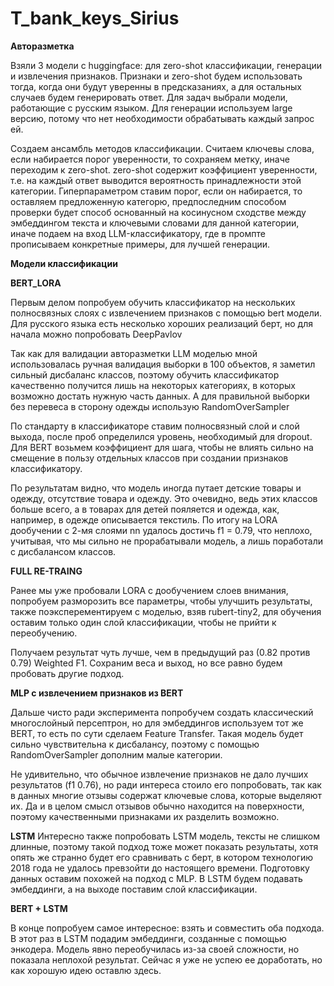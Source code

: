 # T_bank_keys_Sirius

**Авторазметка**

Взяли 3 модели с huggingface: для zero-shot классификации, генерации и извлечения признаков. Признаки и zero-shot будем использовать тогда, когда они будут уверенны в предсказаниях, а для остальных случаев будем генерировать ответ. Для задач выбрали модели, работающие с русским языком. Для генерации используем large версию, потому что нет необходимости обрабатывать каждый запрос ей.

Создаем ансамбль методов классификации. Считаем ключевы слова, если набирается порог уверенности, то сохраняем метку, иначе переходим к zero-shot. zero-shot содержит коэффициент уверенности, т.е. на каждый ответ выводится вероятность принадлежности этой категории. Гиперпараметром ставим порог, если он набирается, то оставляем предложенную категорю, предпоследним способом проверки будет способ основанный на косинусном сходстве между эмбеддингом текста и ключевыми словами для данной категории, иначе подаем на вход LLM-классификатору, где в промпте прописываем конкретные примеры, для лучшей генерации.

**Модели классификации**

**BERT_LORA**

Первым делом попробуем обучить классификатор на нескольких полносвязных слоях с извлечением признаков с помощью bert модели. Для русского языка есть несколько хороших реализаций берт, но для начала можно попробовать DeepPavlov

Так как для валидации авторазметки LLM моделью мной использовалась ручная валидация выборки в 100 объектов, я заметил сильный дисбаланс классов, поэтому обучить классификатор качественно получится лишь на некоторых категориях, в которых возможно достать нужную часть данных. А для правильной выборки без перевеса в сторону одежды использую RandomOverSampler

По стандарту в классификаторе ставим полносвязный слой и слой выхода, после проб определился уровень, необходимый для dropout.
Для BERT возьмем коэффициент для шага, чтобы не влиять сильно на смещение в пользу отдельных классов при создании признаков классификатору.

По результатам видно, что модель иногда путает детские товары и одежду, отсутствие товара и одежду. Это очевидно, ведь этих классов больше всего, а в товарах для детей пояляется и одежда, как, например, в одежде описывается текстиль. По итогу на LORA дообучении с 2-мя слоями nn удалось достичь f1 = 0.79, что неплохо, учитывая, что мы сильно не прорабатывали модель, а лишь поработали с дисбалансом классов.

**FULL RE-TRAING**

Ранее мы уже пробовали LORA с дообучением слоев внимания, попробуем разморозить все параметры, чтобы улучшить результаты, также поэксперементируем с моделью, взяв rubert-tiny2, для обучения оставим только один слой классификации, чтобы не прийти к переобучению.

Получаем результат чуть лучше, чем в предыдущий раз (0.82 против 0.79) Weighted F1. Сохраним веса и выход, но все равно будем пробовать другие подход.

**MLP с извлечением признаков из BERT**

Дальше чисто ради эксперимента попробучем создать классический многослойный персептрон, но для эмбеддингов используем тот же BERT, то есть по сути сделаем Feature Transfer. Такая модель будет сильно чувствительна к дисбалансу, поэтому с помощью RandomOverSampler дополним малые категории.

Не удивительно, что обычное извлечение признаков не дало лучших результатов (f1 0.76), но ради интереса стоило его попробовать, так как в данных многие отзывы содержат ключевые слова, которые выделяют их. Да и в целом смысл отзывов обычно находится на поверхности, поэтому качественными признаками их разделить возможно.

**LSTM**
Интересно также попробовать LSTM модель, тексты не слишком длинные, поэтому такой подход тоже может показать результаты, хотя опять же странно будет его сравнивать с берт, в котором технологию 2018 года не удалось превзойти до настоящего времени. Подготовку данных оставим похожей на подход с MLP. В LSTM будем подавать эмбеддинги, а на выходе поставим слой классификации.

**BERT + LSTM**

В конце попробуем самое интересное: взять и совместить оба подхода. В этот раз в LSTM подадим эмбеддинги, созданные с помощью энкодера.
Модель явно переобучилась из-за своей сложности, но показала неплохой результат. Сейчас я уже не успею ее доработать, но как хорошую идею оставлю здесь.
